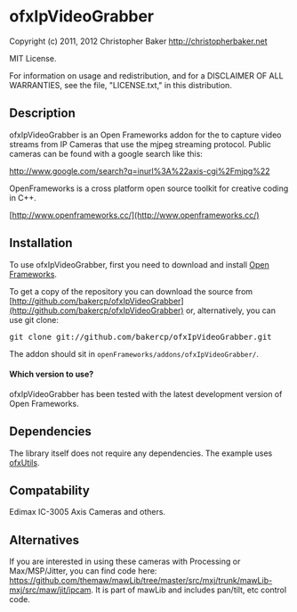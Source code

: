 ofxIpVideoGrabber
==================

Copyright (c) 2011, 2012 Christopher Baker <http://christopherbaker.net>

MIT License.

For information on usage and redistribution, and for a DISCLAIMER OF ALL
WARRANTIES, see the file, "LICENSE.txt," in this distribution.

Description
-----------

ofxIpVideoGrabber is an Open Frameworks addon for the to capture video streams from IP Cameras that use the mjpeg streaming protocol.  Public cameras can be found with a google search like this:

http://www.google.com/search?q=inurl%3A%22axis-cgi%2Fmjpg%22

OpenFrameworks is a cross platform open source toolkit for creative coding in C++.

[http://www.openframeworks.cc/](http://www.openframeworks.cc/)

Installation
------------

To use ofxIpVideoGrabber, first you need to download and install [Open Frameworks](https://github.com/openframeworks/openFrameworks).

To get a copy of the repository you can download the source from [http://github.com/bakercp/ofxIpVideoGrabber](http://github.com/bakercp/ofxIpVideoGrabber) or, alternatively, you can use git clone:

<pre>
git clone git://github.com/bakercp/ofxIpVideoGrabber.git
</pre>

The addon should sit in `openFrameworks/addons/ofxIpVideoGrabber/`.

#### Which version to use?

ofxIpVideoGrabber has been tested with the latest development version of Open Frameworks.

Dependencies
------------
The library itself does not require any dependencies.  The example uses [ofxUtils](https://github.com/bakercp/ofxUtils).

Compatability
-------------

Edimax IC-3005
Axis Cameras
and others.

Alternatives
------------

If you are interested in using these cameras with Processing or Max/MSP/Jitter, you can find code here: https://github.com/themaw/mawLib/tree/master/src/mxj/trunk/mawLib-mxj/src/maw/jit/ipcam.  It is part of mawLib and includes pan/tilt, etc control code.

